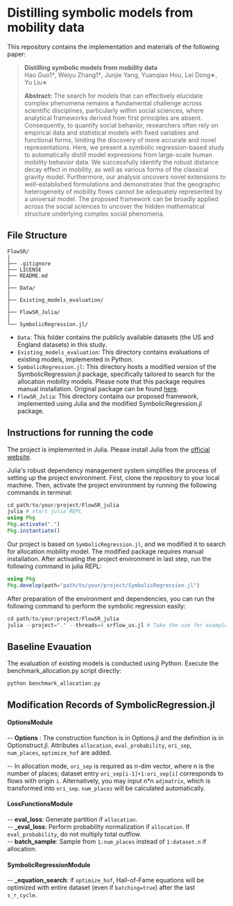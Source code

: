 # Distilling symbolic models from mobility data

This repository contains the implementation and materials of the following paper:
>**Distilling symbolic models from mobility data**   
Hao Guo1†, Weiyu Zhang1†, Junjie Yang, Yuanqiao Hou, Lei Dong∗, Yu Liu∗
>  
>**Abstract:** The search for models that can effectively elucidate complex phenomena remains a fundamental challenge across scientific disciplines, particularly within social sciences, where analytical frameworks derived from first principles are absent. Consequently, to quantify social behavior, researchers often rely on empirical data and statistical models with fixed variables and functional forms, limiting the discovery of more accurate and novel representations. Here, we present a symbolic regression-based study to automatically distill model expressions from large-scale human mobility behavior data. We successfully identify the robust distance decay effect in mobility, as well as various forms of the classical gravity model. Furthermore, our analysis uncovers novel extensions to well-established formulations and demonstrates that the geographic heterogeneity of mobility flows cannot be adequately represented by a universal model. The proposed framework can be broadly applied across the social sciences to uncover the hidden mathematical structure underlying complex social phenomena.

## File Structure
    FlowSR/
    │
    ├── .gitignore              
    ├── LICENSE                 
    ├── README.md              
    │
    ├── Data/
    │   
    ├── Existing_models_evaluation/  
    │
    ├── FlowSR_Julia/               
    │
    └── SymbolicRegression.jl/     

- `Data`: This folder contains the publicly available datasets (the US and England datasets) in this study.
- `Existing_models_evaluation`: This directory contains evaluations of existing models, implemented in Python.
- `SymbolicRegression.jl`: This directory hosts a modified version of the SymbolicRegression.jl package, specifically tailored to search for the allocation mobility models. Please note that this package requires manual installation. Original package can be found [here](   https://github.com/MilesCranmer/SymbolicRegression.jl).
- `FlowSR_Julia`: This directory contains our proposed framework, implemented using Julia and the modified SymbolicRegression.jl package.

## Instructions for running the code
The project is implemented in Julia. Please install Julia from the [official website](https://julialang.org/downloads/).

Julia's robust dependency management system simplifies the process of setting up the project environment. First, clone the repository to your local machine. Then, activate the project environment by running the following commands in terminal:
```julia
cd path/to/your/project/FlowSR_julia
julia # start julia REPL
using Pkg
Pkg.activate(".")
Pkg.instantiate()
```

Our project is based on `SymbolicRegression.jl`, and we modified it to search for allocation mobility model. The modified package requires manual installation. After activating the project environment in last step, run the following command in julia REPL:
```julia
using Pkg
Pkg.develop(path="path/to/your/project/SymbolicRegression.jl")
```

After preparation of the environment and dependencies, you can run the following command to perform the symbolic regression easily:

```julia
cd path/to/your/project/FlowSR_julia
julia --project="." --threads=4 srflow_us.jl # Take the use for example 
```


## Baseline Evauation
The evaluation of existing models is conducted using Python. Execute the benchmark_allocation.py script directly:
```
python benchmark_allocation.py
```

## Modification Records of SymbolicRegression.jl 

#### OptionsModule

--  **Options** : The construction function is in Options.jl and the definition is in Optionstruct.jl. Attributes `allocation`, `eval_probability`, `ori_sep`, `num_places`,  `optimize_hof` are added.  

-- In allocation mode, `ori_sep` is required as n-dim vector, where n is the number of places; dataset entry `ori_sep[i-1]+1:ori_sep[i]` corresponds to flows with origin `i`. Alternatively, you may input n*n `adjmatrix`, which is transformed into `ori_sep`. `num_places` will be calculated automatically.  

#### LossFunctionsModule

-- **eval_loss**: Generate partition if `allocation`.  
-- **_eval_loss**: Perform probability normalization if `allocation`. If `eval_probability`, do not multiply total outflow.  
-- **batch_sample**: Sample from `1:num_places` instead of `1:dataset.n` if allocation.

#### SymbolicRegressionModule
-- **_equation_search**: if `optimize_hof`, Hall-of-Fame equations will be optimized with entire dataset (even if `batching=true`) after the last `s_r_cycle`.
